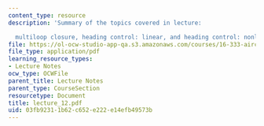 ```yaml
---
content_type: resource
description: 'Summary of the topics covered in lecture:

  multiloop closure, heading control: linear, and heading control: nonlinear.'
file: https://ol-ocw-studio-app-qa.s3.amazonaws.com/courses/16-333-aircraft-stability-and-control-fall-2004/03fb92311b62c652e222e14efb49573b_lecture_12.pdf
file_type: application/pdf
learning_resource_types:
- Lecture Notes
ocw_type: OCWFile
parent_title: Lecture Notes
parent_type: CourseSection
resourcetype: Document
title: lecture_12.pdf
uid: 03fb9231-1b62-c652-e222-e14efb49573b
---
```

